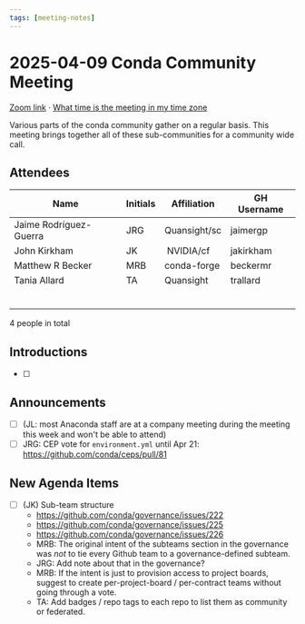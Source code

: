 ```yaml
---
tags: [meeting-notes]
---
```

# 2025-04-09 Conda Community Meeting

[Zoom link](https://zoom.us/j/9138593505?pwd=SWh3dE1IK05LV01Qa0FJZ1ZpMzJLZz09) · [What time is the meeting in my time zone](https://dateful.com/convert/utc?t=5pm)

Various parts of the conda community gather on a regular basis. This meeting brings together all of these sub-communities for a community wide call.

## Attendees

| Name                   | Initials | Affiliation  | GH Username      |
| ---------------------- | -------- | ------------ | ---------------- |
| Jaime Rodríguez-Guerra | JRG      | Quansight/sc | jaimergp         |
| John Kirkham           | JK       | NVIDIA/cf    | jakirkham        |
| Matthew R Becker       | MRB      | conda-forge  | beckermr         |
| Tania Allard           | TA       | Quansight    | trallard          |
|                        |          |              |                  |
|                        |          |              |                  |
|                        |          |              |                  |
|                        |          |              |                  |
|                        |          |              |                  |
|                        |          |              |                  |

4 people in total

## Introductions

- [ ]

## Announcements

- [ ] (JL: most Anaconda staff are at a company meeting during the meeting this week and won't be able to attend)
- [ ] JRG: CEP vote for `environment.yml` until Apr 21: https://github.com/conda/ceps/pull/81

## New Agenda Items

- [ ] (JK) Sub-team structure
    - https://github.com/conda/governance/issues/222
    - https://github.com/conda/governance/issues/225
    - https://github.com/conda/governance/issues/226
    - MRB: The original intent of the subteams section in the governance was _not_ to tie every Github team to a governance-defined subteam.
    - JRG: Add note about that in the governance?
    - MRB: If the intent is just to provision access to project boards, suggest to create per-project-board / per-contract teams without going through a vote.
    - TA: Add badges / repo tags to each repo to list them as community or federated.
